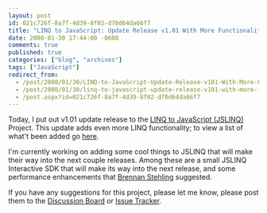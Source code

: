 ```yaml
---
layout: post
id: 021c726f-8a7f-4d39-8f02-d70d64da66f7
title: "LINQ to JavaScript: Update Release v1.01 With More Functionality"
date: 2008-01-30 17:44:00 -0600
comments: true
published: true
categories: ["blog", "archives"]
tags: ["JavaScript"]
redirect_from: 
  - /post/2008/01/30/LINQ-to-JavaScript-Update-Release-v101-With-More-Functionality
  - /post/2008/01/30/linq-to-javascript-update-release-v101-with-more-functionality
  - /post.aspx?id=021c726f-8a7f-4d39-8f02-d70d64da66f7
---
```

<!-- more -->
<p>Today, I put out v1.01 update release to the <a href="http://jslinq.com">LINQ to JavaScript (JSLINQ)</a> Project. This update adds even more LINQ functionality; to view a list of what't been added go <a href="http://www.codeplex.com/JSLINQ/Release/ProjectReleases.aspx?ReleaseId=10315">here</a>.</p>
<p>I'm currently working on adding some cool things to JSLINQ that will make their way into the next couple releases. Among these are&nbsp;a small JSLINQ Interactive SDK that will make its way into the next release, and some performance enhancements that&nbsp;<a href="http://brennan.offwhite.net/blog/">Brennan Stehling</a>&nbsp;suggested.</p>
<p>If you have any suggestions for this project, please let me know, please post them to the <a href="http://www.codeplex.com/JSLINQ/Thread/List.aspx">Discussion Board</a> or <a href="http://www.codeplex.com/JSLINQ/WorkItem/List.aspx">Issue Tracker</a>.</p>
